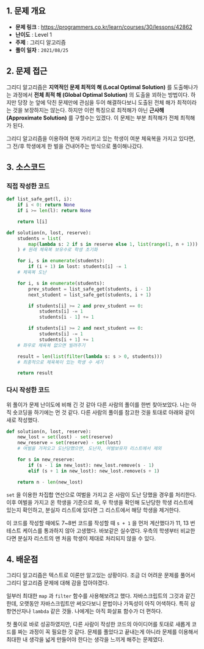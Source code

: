 ## 1. 문제 개요

- **문제 링크** : https://programmers.co.kr/learn/courses/30/lessons/42862
- **난이도** : Level 1
- **주제** : 그리디 알고리즘
- **풀이 일자** : `2021/08/25`

## 2. 문제 접근

그리디 알고리즘은 **지역적인 문제 최적의 해 (Local Optimal Solution)** 를 도출해나가는 과정에서 **전체 최적 해 (Global Optimal Solution)** 의 도출을 꾀하는 방법이다. 하지만 당장 눈 앞에 닥친 문제만에 관심을 두어 해결하다보니 도출된 전체 해가 최적이라는 것을 보장하지는 않는다. 하지만 이런 특징으로 최적해가 아닌 **근사해 (Approximate Solution)** 를 구할수는 있겠다. 이 문제는 부분 최적해가 전체 최적해가 된다.

그리디 알고리즘을 이용하여 현재 가리키고 있는 학생이 여분 체육복을 가지고 있다면, 그 전/후 학생에게 한 벌을 건내어주는 방식으로 풀이해나갔다.

## 3. 소스코드

### 직접 작성한 코드

```python
def list_safe_get(l, i):
    if i < 0: return None
    if i >= len(l): return None

    return l[i]

def solution(n, lost, reserve):
    students = list(
        map(lambda s: 2 if s in reserve else 1, list(range(1, n + 1)))
    ) # 원래 체육복 보유수로 학생 초기화

    for i, s in enumerate(students):
        if (i + 1) in lost: students[i] -= 1
    # 체육복 도난

    for i, s in enumerate(students):
        prev_student = list_safe_get(students, i - 1)
        next_student = list_safe_get(students, i + 1)

        if students[i] >= 2 and prev_student == 0:
            students[i] -= 1
            students[i - 1] += 1

        if students[i] >= 2 and next_student == 0:
            students[i] -= 1
            students[i + 1] += 1
    # 좌우로 체육복 없으면 빌려주기

    result = len(list(filter(lambda s: s > 0, students)))
    # 최종적으로 체육복이 있는 학생 수 세기

    return result
```

### 다시 작성한 코드

위 풀이가 문제 난이도에 비해 긴 것 같아 다른 사람의 풀이를 한번 찾아보았다. 나는 아직 숏코딩을 하기에는 먼 것 같다. 다른 사람의 풀이를 참고한 것을 토대로 아래와 같이 새로 작성했다.

```python
def solution(n, lost, reserve):
    new_lost = set(lost) - set(reserve)
    new_reserve = set(reserve) - set(lost)
    # 여벌을 가져오고 도난당했으면, 도난자, 여벌보유자 리스트에서 제외

    for s in new_reserve:
        if (s - 1 in new_lost): new_lost.remove(s - 1)
        elif (s + 1 in new_lost): new_lost.remove(s + 1)

    return n - len(new_lost)
```

`set` 을 이용한 차집합 연산으로 여벌을 가지고 온 사람이 도난 당했을 경우를 처리한다. 이후 여벌을 가지고 온 학생을 기준으로 좌, 우 학생을 확인해 도난당한 학생 리스트에 있는지 확인하고, 분실자 리스트에 있다면 그 리스트에서 해당 학생을 제거한다.

이 코드를 작성할 때에도 7~8번 코드를 작성할 때 `s + 1` 을 먼저 계산했다가 11, 13 번 테스트 케이스를 통과하지 않아 고생했다. 바보같은 실수였다. 우측의 학생부터 비교한다면 분실자 리스트의 맨 처음 학생이 제대로 처리되지 않을 수 있다.

## 4. 배운점

그리디 알고리즘은 텍스트로 이론만 알고있는 상황이다. 조금 더 어려운 문제를 풀어서 그리디 알고리즘 문제에 대해 감을 잡아야겠다.

일부러 최대한 `map` 과 `filter` 함수를 사용해보려고 했다. 자바스크립트의 그것과 같긴한데, 오랫동안 자바스크립트만 써오다보니 문법이나 가독성이 아직 어색하다. 특히 삼항연산자나 `lambda` 같은 것들. 나에게는 아직 화살표 함수가 더 편하다.

첫 풀이로 바로 성공하였지만, 다른 사람이 작성한 코드의 아이디어를 토대로 새롭게 코드를 짜는 과정이 꼭 필요한 것 같다. 문제를 풀었다고 끝내는게 아니라 문제를 이용해서 최대한 내 생각을 넓게 만들어야 한다는 생각을 느끼게 해주는 문제였다.

